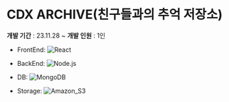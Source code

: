 # CDX ARCHIVE(친구들과의 추억 저장소)

**개발 기간** : 23.11.28 ~
**개발 인원** : 1인

- FrontEnd: ![React](https://img.shields.io/badge/React-61DAFB?style=flat&logo=React&logoColor=white)

- BackEnd: ![Node.js](https://img.shields.io/badge/Node.js-339933?style=flat&logo=Node.js&logoColor=white)

- DB: ![MongoDB](https://img.shields.io/badge/MongoDB-47A248?style=flat&logo=mongodb&logoColor=white)

- Storage: ![Amazon_S3](https://img.shields.io/badge/Amazon_S3-569A31?style=flat&logo=amazons3&logoColor=white)
